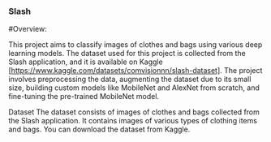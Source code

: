 ### Slash
#Overview:

This project aims to classify images of clothes and bags using various deep learning models. The dataset used for this project is collected from the Slash application, and it is available on Kaggle [https://www.kaggle.com/datasets/comvisionnn/slash-dataset]. The project involves preprocessing the data, augmenting the dataset due to its small size, building custom models like MobileNet and AlexNet from scratch, and fine-tuning the pre-trained MobileNet model.


Dataset
The dataset consists of images of clothes and bags collected from the Slash application. It contains images of various types of clothing items and bags.
You can download the dataset from Kaggle.
